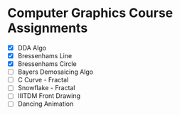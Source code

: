 # Computer Graphics Course Assignments

- [x]	DDA Algo 
- [x]	Bressenhams Line
- [x]	Bressenhams Circle
- [ ]	Bayers Demosaicing Algo
- [ ]	C Curve - Fractal
- [ ]	Snowflake - Fractal
- [ ]	IIITDM Front Drawing
- [ ]	Dancing Animation